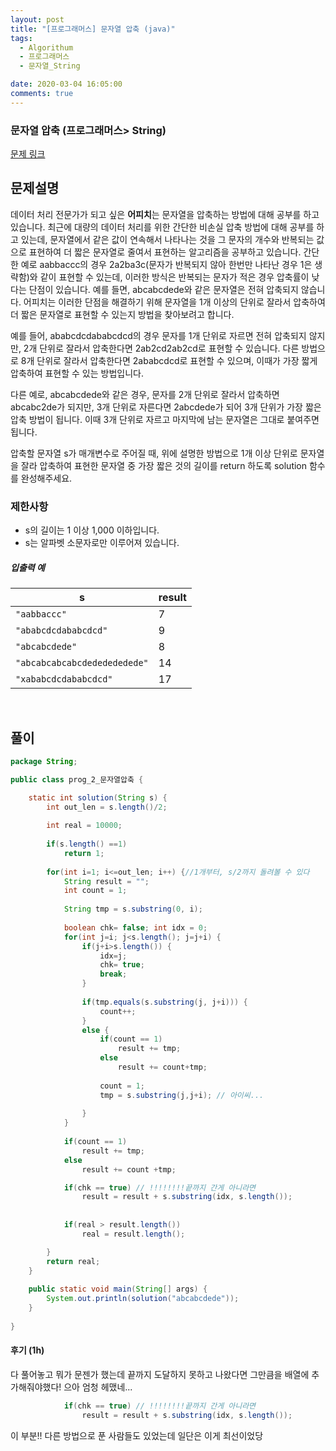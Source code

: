 ```yaml
---
layout: post
title: "[프로그래머스] 문자열 압축 (java)"
tags:
  - Algorithum
  - 프로그래머스
  - 문자열_String

date: 2020-03-04 16:05:00
comments: true
---
```




###   문자열 압축 (프로그래머스> String)

[문제 링크](https://programmers.co.kr/learn/courses/30/lessons/60057 )

## 문제설명

데이터 처리 전문가가 되고 싶은 **어피치**는 문자열을 압축하는 방법에 대해 공부를 하고 있습니다. 최근에 대량의 데이터 처리를 위한 간단한 비손실 압축 방법에 대해 공부를 하고 있는데, 문자열에서 같은 값이 연속해서 나타나는 것을 그 문자의 개수와 반복되는 값으로 표현하여 더 짧은 문자열로 줄여서 표현하는 알고리즘을 공부하고 있습니다.
간단한 예로 aabbaccc의 경우 2a2ba3c(문자가 반복되지 않아 한번만 나타난 경우 1은 생략함)와 같이 표현할 수 있는데, 이러한 방식은 반복되는 문자가 적은 경우 압축률이 낮다는 단점이 있습니다. 예를 들면, abcabcdede와 같은 문자열은 전혀 압축되지 않습니다. 어피치는 이러한 단점을 해결하기 위해 문자열을 1개 이상의 단위로 잘라서 압축하여 더 짧은 문자열로 표현할 수 있는지 방법을 찾아보려고 합니다.

예를 들어, ababcdcdababcdcd의 경우 문자를 1개 단위로 자르면 전혀 압축되지 않지만, 2개 단위로 잘라서 압축한다면 2ab2cd2ab2cd로 표현할 수 있습니다. 다른 방법으로 8개 단위로 잘라서 압축한다면 2ababcdcd로 표현할 수 있으며, 이때가 가장 짧게 압축하여 표현할 수 있는 방법입니다.

다른 예로, abcabcdede와 같은 경우, 문자를 2개 단위로 잘라서 압축하면 abcabc2de가 되지만, 3개 단위로 자른다면 2abcdede가 되어 3개 단위가 가장 짧은 압축 방법이 됩니다. 이때 3개 단위로 자르고 마지막에 남는 문자열은 그대로 붙여주면 됩니다.

압축할 문자열 s가 매개변수로 주어질 때, 위에 설명한 방법으로 1개 이상 단위로 문자열을 잘라 압축하여 표현한 문자열 중 가장 짧은 것의 길이를 return 하도록 solution 함수를 완성해주세요.

### 제한사항

- s의 길이는 1 이상 1,000 이하입니다.
- s는 알파벳 소문자로만 이루어져 있습니다.

##### 입출력 예

| s                            | result |
| ---------------------------- | ------ |
| `"aabbaccc"`                 | 7      |
| `"ababcdcdababcdcd"`         | 9      |
| `"abcabcdede"`               | 8      |
| `"abcabcabcabcdededededede"` | 14     |
| `"xababcdcdababcdcd"`        | 17     |

<br>

## 풀이

```java
package String;

public class prog_2_문자열압축 {

	static int solution(String s) {
 		int out_len = s.length()/2;
        
        int real = 10000;
        
        if(s.length() ==1)
        	return 1;
        
        for(int i=1; i<=out_len; i++) {//1개부터, s/2까지 돌려볼 수 있다
        	String result = "";
        	int count = 1;
        	
        	String tmp = s.substring(0, i);
        	
        	boolean chk= false; int idx = 0;
        	for(int j=i; j<s.length(); j=j+i) {
        		if(j+i>s.length()) {
        			idx=j;
        			chk= true;
        			break;
        		}
            	
        		if(tmp.equals(s.substring(j, j+i))) {
        			count++;
        		}
        		else {
        			if(count == 1) 
        				result += tmp;
        			else
        				result += count+tmp;
        			
        			count = 1;
        			tmp = s.substring(j,j+i); // 아이씨...
        			
        		}
        	}
        	       	
			if(count == 1) 
				result += tmp;
			else
				result += count +tmp;

			if(chk == true) // !!!!!!!!끝까지 간게 아니라면
				result = result + s.substring(idx, s.length());
			
			
        	if(real > result.length())
        		real = result.length();

        }
        return real;
    }
    
    public static void main(String[] args) {
		System.out.println(solution("abcabcdede"));
	}
	
}
```

#### 후기 (1h)

다 풀어놓고 뭐가 문젠가 했는데 끝까지 도달하지 못하고 나왔다면 그만큼을 배열에 추가해줘야했다! 으아 엄청 헤맸네...

```java
			if(chk == true) // !!!!!!!!끝까지 간게 아니라면
				result = result + s.substring(idx, s.length());
```

이 부분!! 다른 방법으로 푼 사람들도 있었는데 일단은 이게 최선이었당